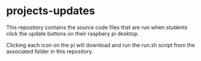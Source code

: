# projects-updates

This repository contains the source code files that are run when students click the update buttons on their raspbery pi desktop.

Clicking each icon on the pi will download and run the run.sh script from the associated folder in this repository.
